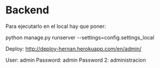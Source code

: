 # Backend

Para ejecutarlo en el local hay que poner:

python manage.py runserver --settings=config.settings_local

Deploy: http://deploy-hernan.herokuapp.com/en/admin/

User: admin
Password: admin
Password 2: administracion
